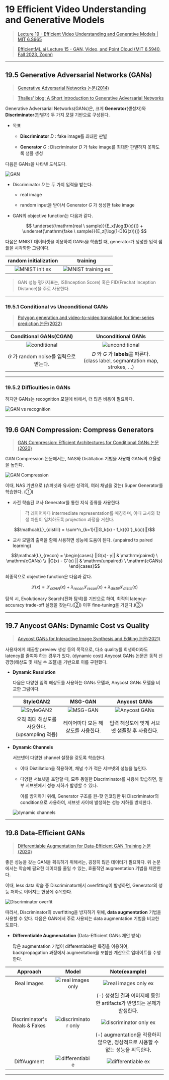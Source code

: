 # 19 Efficient Video Understanding and Generative Models

> [Lecture 19 - Efficient Video Understanding and Generative Models | MIT 6.S965](https://youtu.be/0WZSzStMgLk?si=Kez32e0mNPgiZhjn)

> [EfficientML.ai Lecture 15 - GAN, Video, and Point Cloud (MIT 6.5940, Fall 2023, Zoom)](https://youtu.be/WU7tpyesm68?si=iRrWKkupS0KMkgUp)

---

## 19.5 Generative Adversarial Networks (GANs)

> [Generative Adversarial Networks 논문(2014)](https://arxiv.org/abs/1406.2661)

> [Thalles' blog: A Short Introduction to Generative Adversarial Networks](https://sthalles.github.io/intro-to-gans/)

Generative Adversarial Networks(GANs)은, 크게 **Generator**(생성자)와 **Discriminator**(판별자) 두 가지 모델 기반으로 구성된다.

- 목표

  - **Discriminator** $D$ : fake image를 최대한 판별

  - **Generator** $G$ : Discriminator $D$ 가 fake image를 최대한 판별하지 못하도록 샘플 생성

다음은 GANs을 나타낸 도식도다.

![GAN](images/GAN.png)

- Discriminator $D$ 는 두 가지 입력을 받는다.

  - real image
  
  - random input을 받아서 Generator $G$ 가 생성한 fake image

- GAN의 objective function는 다음과 같다.

$$ \underset{\mathrm{real \ sample}}{E_x[\log(D(x))]} + \underset{\mathrm{fake \ sample}}{E_z[\log(1-D(G(z)))]} $$

다음은 MNIST 데이터셋을 이용하여 GANs을 학습할 때, generator가 생성한 입력 샘플을 시각화한 그림이다.

| random initialization | training |
| :---: | :---: |
| ![MNIST init ex](images/mnist-initialization.png) | ![MNIST training ex](images/mnist-training.gif) |

> GAN 성능 평가지표는, IS(Inception Score) 혹은 FID(Frechat Inception Distance)을 주로 사용한다.

---

### 19.5.1 Conditional vs Unconditional GANs

> [Polygon generation and video-to-video translation for time-series prediction 논문(2022)](https://www.researchgate.net/figure/A-simplified-schematic-of-a-unconditional-GAN-and-b-conditional-GAN-Both-unconditional_fig3_363818922)

| Conditional GANs(CGAN) | Unconditional GANs |
| :---: | :---: |
| ![conditional](https://github.com/erectbranch/TinyML_and_Efficient_DLC/blob/master/2022/lec19/summary02/images/GAN_conditional.png) | ![unconditional](https://github.com/erectbranch/TinyML_and_Efficient_DLC/blob/master/2022/lec19/summary02/images/GAN_unconditional.png) |
| $G$ 가 random noise를 입력으로 받는다. | $D$ 와 $G$ 가 **labels**를 따른다.<br/>(class label, segmantation map, strokes, ...) |

---

### 19.5.2 Difficulties in GANs

하지만 GANs는 recognition 모델에 비해서, 더 많은 비용이 필요하다.

![GAN vs recognition](images/GAN_vs_recognition_model.png)

---

## 19.6 GAN Compression: Compress Generators

> [GAN Compression: Efficient Architectures for Conditional GANs 논문(2020)](https://arxiv.org/abs/2003.08936)

GAN Compression 논문에서는, NAS와 Distillation 기법을 사용해 GANs의 효율성을 높인다.

![GAN Compression](images/GAN_compression.png)

이때, NAS 기반으로 (슈퍼넷과 유사한 성격의, 여러 채널을 갖는) Super Generator를 학습한다. (①)

- 사전 학습된 교사 Generator를 통한 지식 증류를 사용한다.

  > 각 레이어마다 intermediate representation를 매칭하며, 이때 교사와 학생 차원이 일치하도록 projection 과정을 거친다.

```math
\mathcal{L}_{distill} = \sum^n_{k=1}{||G_k(x) - f_k({G'}_k(x))||}
```

- 교사 모델의 출력을 함께 사용하면 성능에 도움이 된다. (unpaired to paired learning)

```math
\mathcal{L}_{recon} = \begin{cases} ||G(x)- y|| & \mathrm{paired} \ \mathrm{cGANs} \\ ||G(x) - G'(x) || & \mathrm{unpaired} \ \mathrm{cGANs} \end{cases}
```

최종적으로 objective function은 다음과 같다.

```math
\mathcal{L}(x) = \mathcal{L}_{cGAN}(x) + {\lambda}_{recon}\mathcal{L}_{recon}(x) + {\lambda}_{distill}\mathcal{L}_{distill}(x)
```

탐색 시, Evolutionary Search(진화 탐색)를 기반으로 하여, 최적의 latency-accuracy trade-off 설정을 찾는다.(②) 이후 fine-tuning을 거친다.(③)

---

## 19.7 Anycost GANs: Dynamic Cost vs Quality

> [Anycost GANs for Interactive Image Synthesis and Editing 논문(2021)](https://arxiv.org/abs/2103.03243)

사용자에게 제공할 preview 생성 등의 목적으로, 다소 quality를 희생하더라도 latency를 줄여야 하는 경우가 있다. (dynamic cost) Anycost GANs 논문은 동적 신경망(해상도 및 채널 수 조절)을 기반으로 이를 구현했다.

- **Dynamic Resolution**

    다음은 다양한 입력 해상도를 사용하는 GANs 모델과, Anycost GANs 모델을 비교한 그림이다.

    | StyleGAN2 | MSG-GAN | Anycost GANs |
    | :---: | :---: | :---: |
    | ![StyleGAN2](images/res_StyleGAN2.png) | ![MSG-GAN](images/res_MSG-GAN.png) | ![Anycost GANs](images/res_Anycost_GANs.png) |
    | 오직 최대 해상도를 사용한다.<br/>(upsampling 적용) | 레이어마다 모든 해상도를 사용한다. | 입력 해상도에 맞게 서브넷 샘플링 후 사용한다. |

- **Dynamic Channels**

  서브넷이 다양한 channel 설정을 갖도록 학습한다.

  - 이때 Distillation을 적용하여, 채널 수가 적은 서브넷의 성능을 높인다.

  - 다양한 서브넷을 포함할 때, 모두 동일한 Discriminator를 사용해 학습하면, 일부 서브넷에서 성능 저하가 발생할 수 있다.

    이를 방지하기 위해, Generator 구조를 원-핫 인코딩한 뒤 Discriminator의 condition으로 사용하여, 서브넷 사이에 발생하는 성능 저하를 방지한다.

  ![dynamic channels](images/Anycost_GANs_channel.gif)

---

## 19.8 Data-Efficient GANs

> [Differentiable Augmentation for Data-Efficient GAN Training 논문(2020)](https://arxiv.org/abs/2006.10738)

좋은 성능을 갖는 GAN을 획득하기 위해서는, 굉장히 많은 데이터가 필요하다. 위 논문에서는 학습에 필요한 데이터를 줄일 수 있는, 효율적인 augmentation 기법을 제안한다.

이때, less data 학습 중 Discriminator에서 overfitting이 발생하면, Generator의 성능 저하로 이어지는 현상에 주목한다.

![Discriminator overfit](images/data-efficient_GAN_overfit.png)

따라서, Discriminator의 overfitting을 방지하기 위해, **data augmentation** 기법을 사용할 수 있다. 다음은 GAN에서 주로 사용되는 data augmentation 기법을 비교한 도표다.

- **Differentiable Augmenatation** (Data-Efficient GANs 제안 방식)

  많은 augmentation 기법이 differentiable한 특징을 이용하여, backpropagation 과정에서 augmentation을 포함한 계산으로 업데이트를 수행한다. 

| Approach | Model | Note(example) |
| :---: | :---: | :---: |
| Real Images | ![real images only](images/GAN_augment_ex_1.png) | ![real images only ex](images/GAN_augment_ex_1_note.png) |
| | | (-) 생성된 결과 이미지에 동일한 artifacts가 반영되는 문제가 발생한다. |
| Discriminator's Reals & Fakes | ![discriminator only](images/GAN_augment_ex_2.png) | ![discriminator only ex](images/GAN_augment_ex_2_note.png) |
| | | (-) augmentation을 적용하지 않으면, 정상적으로 사용할 수 없는 성능을 획득한다. |
| DiffAugment | ![differentiable](images/GAN_augment_ex_3.png) | ![differentiable ex](images/GAN_augment_ex_3_note.png) |

---